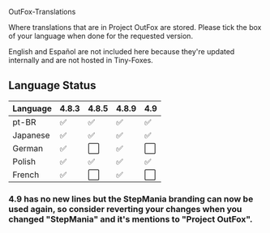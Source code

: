 OutFox-Translations

Where translations that are in Project OutFox are stored. Please tick the box of your language when done for the requested version.

English and Español are not included here because they're updated internally and are not hosted in Tiny-Foxes.
## Language Status

Language | 4.8.3 | 4.8.5 | 4.8.9 | 4.9
:------------ | :------------- | :------------- | :------------- | :-------------
pt-BR | ✅ | ✅ | ✅ | ✅
Japanese | ✅ | ✅ | ✅ | ✅
German | ✅ | ⬜️ | ✅ | ⬜️
Polish | ✅ | ✅ | ✅ | ✅
French | ✅ | ⬜️ | ✅ | ⬜️

<!--- This is a comment that won't appear in the read me, here are the emojis that you can add to tell if your language is done or not. Done: ✅Not Done: ⬜️--->

### 4.9 has no new lines but the StepMania branding can now be used again, so consider reverting your changes when you changed "StepMania" and it's mentions to "Project OutFox".
